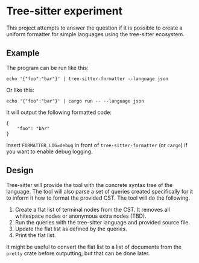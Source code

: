 # Tree-sitter experiment

This project attempts to answer the question if it is possible to create a
uniform formatter for simple languages using the tree-sitter ecosystem.

## Example

The program can be run like this:

```
echo '{"foo":"bar"}' | tree-sitter-formatter --language json
```

Or like this:

```
echo '{"foo":"bar"}' | cargo run -- --language json
```

It will output the following formatted code:

```
{
    "foo": "bar"
}
```

Insert `FORMATTER_LOG=debug` in front of `tree-sitter-formatter` (or `cargo`) if you want to enable debug logging.

## Design

Tree-sitter will provide the tool with the concrete syntax tree of
the language. The tool will also parse a set of queries created specifically
for it to inform it how to format the provided CST. The tool will do the following.

1. Create a flat list of terminal nodes from the CST. It removes all whitespace nodes or anonymous extra nodes (TBD).
2. Run the queries with the tree-sitter language and provided source file.
3. Update the flat list as defined by the queries.
4. Print the flat list.

It might be useful to convert the flat list to a list of documents from the `pretty` crate before outputting, but that can be done later.
